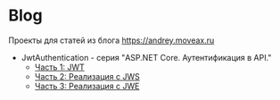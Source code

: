 # Blog
Проекты для статей из блога https://andrey.moveax.ru

* JwtAuthentication - cерия "ASP.NET Core. Аутентификация в API."
  * [Часть 1: JWT](https://andrey.moveax.ru/post/asp-net-core-web-api-authentication-part-1-jwt)
  * [Часть 2: Реализация с JWS](https://andrey.moveax.ru/post/asp-net-core-web-api-authentication-part-2-jwt-based-on-jws)
  * [Часть 3: Реализация с JWE](https://andrey.moveax.ru/post/asp-net-core-web-api-authentication-part-3-jwt-based-on-jwe)
